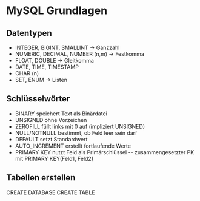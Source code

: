 # MySQL Grundlagen
## Datentypen
- INTEGER, BIGINT, SMALLINT -> Ganzzahl
- NUMERIC, DECIMAL, NUMBER (n,m) -> Festkomma
- FLOAT, DOUBLE -> Gleitkomma
- DATE, TIME, TIMESTAMP
- CHAR (n)
- SET, ENUM -> Listen
## Schlüsselwörter
- BINARY speichert Text als Binärdatei
- UNSIGNED ohne Vorzeichen
- ZEROFILL füllt links mit 0 auf (impliziert UNSIGNED)
- NULL/NOTNULL bestimmt, ob Feld leer sein darf
- DEFAULT setzt Standardwert
- AUTO_INCREMENT erstellt fortlaufende Werte
- PRIMARY KEY nutzt Feld als Primärschlüssel
-- zusammengesetzter PK mit PRIMARY KEY(Feld1, Feld2)
## Tabellen erstellen
CREATE DATABASE
CREATE TABLE
